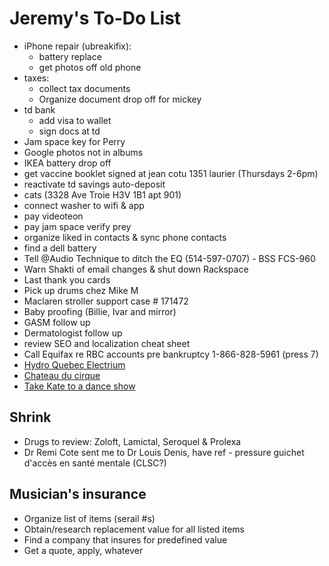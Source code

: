 # Jeremy's To-Do List

- iPhone repair (ubreakifix):
  - battery replace
  - get photos off old phone
- taxes:
  - collect tax documents
  - Organize document drop off for mickey
- td bank
  - add visa to wallet
  - sign docs at td
- Jam space key for Perry
- Google photos not in albums
- IKEA battery drop off
- get vaccine booklet signed at jean cotu 1351 laurier (Thursdays 2-6pm)
- reactivate td savings auto-deposit
- cats (3328 Ave Troie H3V 1B1 apt 901)
- connect washer to wifi & app
- pay videoteon
- pay jam space
verify prey
- organize liked in contacts & sync phone contacts
- find a dell battery
- Tell @Audio Technique to ditch the EQ (514-597-0707) - BSS FCS-960
- Warn Shakti of email changes & shut down Rackspace
- Last thank you cards
- Pick up drums chez Mike M
- Maclaren stroller support case # 171472
- Baby proofing (Billie, Ivar and mirror)
- GASM follow up
- Dermatologist follow up
- review SEO and localization cheat sheet
- Call Equifax re RBC accounts pre bankruptcy 1-866-828-5961 (press 7)
- [Hydro Quebec Electrium](http://www.hydroquebec.com/visit/monteregie/electrium.html)
- [Chateau du cirque](https://www.chateau-cirque.com/)
- [Take Kate to a dance show](https://www.quebecdanse.org/)

## Shrink

- Drugs to review: Zoloft, Lamictal, Seroquel & Prolexa
- Dr Remi Cote sent me to Dr Louis Denis, have ref - pressure guichet d'accès en santé mentale (CLSC?)

## Musician's insurance

- Organize list of items (serail #s)
- Obtain/research replacement value for all listed items
- Find a company that insures for predefined value
- Get a quote, apply, whatever
